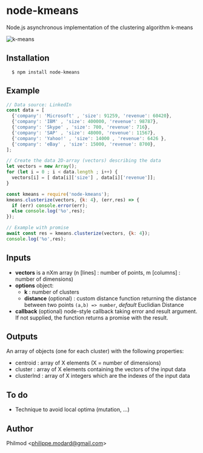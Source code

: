 # node-kmeans

  Node.js asynchronous implementation of the clustering algorithm k-means

![k-means](http://www.aishack.in/static/img/tut/kmeans-example.jpg)

## Installation

      $ npm install node-kmeans

## Example

```js
// Data source: LinkedIn
const data = [
  {'company': 'Microsoft' , 'size': 91259, 'revenue': 60420},
  {'company': 'IBM' , 'size': 400000, 'revenue': 98787},
  {'company': 'Skype' , 'size': 700, 'revenue': 716},
  {'company': 'SAP' , 'size': 48000, 'revenue': 11567},
  {'company': 'Yahoo!' , 'size': 14000 , 'revenue': 6426 },
  {'company': 'eBay' , 'size': 15000, 'revenue': 8700},
];

// Create the data 2D-array (vectors) describing the data
let vectors = new Array();
for (let i = 0 ; i < data.length ; i++) {
  vectors[i] = [ data[i]['size'] , data[i]['revenue']];
}

const kmeans = require('node-kmeans');
kmeans.clusterize(vectors, {k: 4}, (err,res) => {
  if (err) console.error(err);
  else console.log('%o',res);
});

// Example with promise
await const res = kmeans.clusterize(vectors, {k: 4});
console.log('%o',res);
```
## Inputs
 - **vectors** is a nXm array (n [lines] : number of points, m [columns] : number of dimensions)
 - **options** object:
    - **k** : number of clusters
    - **distance** (optional) : custom distance function returning the distance between two points `(a,b) => number`, *default* Euclidian Distance
 - **callback** (optional) node-style callback taking error and result argument. If not supplied, the function returns a promise with the result.

## Outputs
An array of objects (one for each cluster) with the following properties:
 - centroid : array of X elements (X = number of dimensions)
 - cluster : array of X elements containing the vectors of the input data
 - clusterInd : array of X integers which are the indexes of the input data

## To do
 - Technique to avoid local optima (mutation, ...)

## Author

Philmod &lt;philippe.modard@gmail.com&gt;
